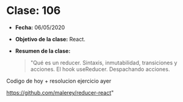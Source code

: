 # Clase: 106

- **Fecha:** 06/05/2020
- **Objetivo de la clase:** React.
- **Resumen de la clase:**

  > "Qué es un reducer. Sintaxis, inmutabilidad, transiciones y acciones. El hook useReducer. Despachando acciones.

Codigo de hoy + resolucion ejercicio ayer

https://github.com/malerey/reducer-react"